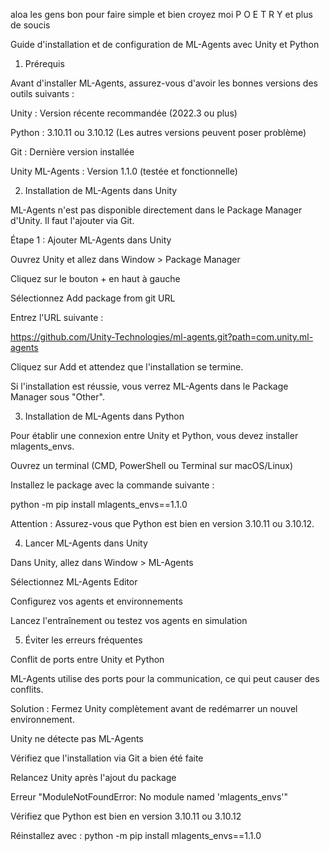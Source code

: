 aloa les gens bon pour faire simple et bien croyez moi P O E T R Y et plus de soucis
<!---
bb-lades/bb-lades is a ✨ special ✨ repository because its `README.md` (this file) appears on your GitHub profile.
You can click the Preview link to take a look at your changes.
--->
Guide d'installation et de configuration de ML-Agents avec Unity et Python

1. Prérequis

Avant d'installer ML-Agents, assurez-vous d'avoir les bonnes versions des outils suivants :

Unity : Version récente recommandée (2022.3 ou plus)

Python : 3.10.11 ou 3.10.12 (Les autres versions peuvent poser problème)

Git : Dernière version installée

Unity ML-Agents : Version 1.1.0 (testée et fonctionnelle)

2. Installation de ML-Agents dans Unity

ML-Agents n'est pas disponible directement dans le Package Manager d'Unity. Il faut l'ajouter via Git.

Étape 1 : Ajouter ML-Agents dans Unity

Ouvrez Unity et allez dans Window > Package Manager

Cliquez sur le bouton + en haut à gauche

Sélectionnez Add package from git URL

Entrez l'URL suivante :

https://github.com/Unity-Technologies/ml-agents.git?path=com.unity.ml-agents

Cliquez sur Add et attendez que l'installation se termine.

Si l'installation est réussie, vous verrez ML-Agents dans le Package Manager sous "Other".

3. Installation de ML-Agents dans Python

Pour établir une connexion entre Unity et Python, vous devez installer mlagents_envs.

Ouvrez un terminal (CMD, PowerShell ou Terminal sur macOS/Linux)

Installez le package avec la commande suivante :

python -m pip install mlagents_envs==1.1.0

Attention : Assurez-vous que Python est bien en version 3.10.11 ou 3.10.12.

4. Lancer ML-Agents dans Unity

Dans Unity, allez dans Window > ML-Agents

Sélectionnez ML-Agents Editor

Configurez vos agents et environnements

Lancez l'entraînement ou testez vos agents en simulation

5. Éviter les erreurs fréquentes

Conflit de ports entre Unity et Python

ML-Agents utilise des ports pour la communication, ce qui peut causer des conflits.

Solution : Fermez Unity complètement avant de redémarrer un nouvel environnement.

Unity ne détecte pas ML-Agents

Vérifiez que l'installation via Git a bien été faite

Relancez Unity après l'ajout du package

Erreur "ModuleNotFoundError: No module named 'mlagents_envs'"

Vérifiez que Python est bien en version 3.10.11 ou 3.10.12

Réinstallez avec : python -m pip install mlagents_envs==1.1.0
